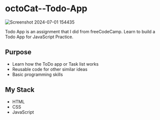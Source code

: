 # octoCat--Todo-App
![Screenshot 2024-07-01 154435](https://github.com/matwal42083/octoCat--Todo-App/assets/115494989/5057b2ff-b3ed-4469-adad-c68268af97cc)




Todo App is an assignment that I did from freeCodeCamp. 
Learn to build a Todo App for JavaScript Practice.

## Purpose 

  * Learn how the ToDo app or Task list works
  * Reusable code for other similar ideas
  * Basic programming skills


## My Stack
 * HTML
 * CSS
 * JavaScript 
